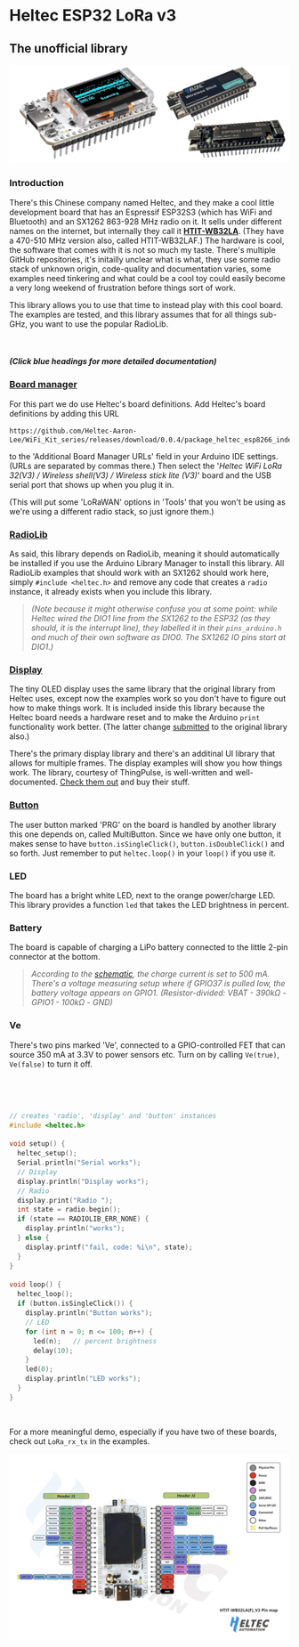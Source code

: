 # Heltec ESP32 LoRa v3

## The unofficial library

![](images/ESP32_LoRa_v3.png)

### Introduction

There's this Chinese company named Heltec, and they make a cool little development board that has an Espressif ESP32S3 (which has WiFi and Bluetooth) and an SX1262 863-928 MHz radio on it. It sells under different names on the internet, but internally they call it **[HTIT-WB32LA](images/heltec_esp32_lora_v3_documentation.pdf)**. (They have a 470-510 MHz version also, called HTIT-WB32LAF.) The hardware is cool, the software that comes with it is not so much my taste. There's multiple GitHub repositories, it's initailly unclear what is what, they use some radio stack of unknown origin, code-quality and documentation varies, some examples need tinkering and what could be a cool toy could easily become a very long weekend of frustration before things sort of work.

This library allows you to use that time to instead play with this cool board. The examples are tested, and this library assumes that for all things sub-GHz, you want to use the popular RadioLib.

&nbsp;

##### (Click blue headings for more detailed documentation)

### [Board manager](https://github.com/Heltec-Aaron-Lee/WiFi_Kit_series)

For this part we do use Heltec's board definitions. Add Heltec's board definitions by adding this URL

```
https://github.com/Heltec-Aaron-Lee/WiFi_Kit_series/releases/download/0.0.4/package_heltec_esp8266_index.json
```

to the 'Additional Board Manager URLs' field in your Arduino IDE settings. (URLs are separated by commas there.) Then select the '_Heltec WiFi LoRa 32(V3) / Wireless shell(V3) / Wireless stick lite (V3)_' board and the USB serial port that shows up when you plug it in.

(This will put some 'LoRaWAN' options in 'Tools' that you won't be using as we're using a different radio stack, so just ignore them.)

### [RadioLib](https://github.com/jgromes/RadioLib)

As said, this library depends on RadioLib, meaning it should automatically be installed if you use the Arduino Library Manager to install this library. All RadioLib examples that should work with an SX1262 should work here, simply `#include <heltec.h>` and remove any code that creates a `radio` instance, it already exists when you include this library.

> _(Note because it might otherwise confuse you at some point: while Heltec wired the DIO1 line from the SX1262 to the ESP32 (as they should, it is the interrupt line), they labelled it in their `pins_arduino.h` and much of their own software as DIO0. The SX1262 IO pins start at DIO1.)_

### [Display](https://github.com/ThingPulse/esp8266-oled-ssd1306)

The tiny OLED display uses the same library that the original library from Heltec uses, except now the examples work so you don't have to figure out how to make things work. It is included inside this library because the Heltec board needs a hardware reset and to make the Arduino `print` functionality work better. (The latter change [submitted](https://github.com/ThingPulse/esp8266-oled-ssd1306/pull/389#issuecomment-1962005989) to the original library also.)

There's the primary display library and there's an additinal UI library that allows for multiple frames. The display examples will show you how things work. The library, courtesy of ThingPulse, is well-written and well-documented. [Check them out](https://thingpulse.com/) and buy their stuff.

### [Button](https://github.com/poelstra/arduino-multi-button)

The user button marked 'PRG' on the board is handled by another library this one depends on, called MultiButton. Since we have only one button, it makes sense to have `button.isSingleClick()`, `button.isDoubleClick()` and so forth. Just remember to put `heltec.loop()` in your `loop()` if you use it.

### LED

The board has a bright white LED, next to the orange power/charge LED. This library provides a function `led` that takes the LED brightness in percent.

### Battery

The board is capable of charging a LiPo battery connected to the little 2-pin connector at the bottom.

> _According to the [schematic](images/heltec_esp32_lora_v3_schematic.pdf), the charge current is set to 500 mA. There's a voltage measuring setup where if GPIO37 is pulled low, the battery voltage appears on GPIO1. (Resistor-divided: VBAT - 390kΩ - GPIO1 - 100kΩ - GND)_

### Ve

There's two pins marked 'Ve', connected to a GPIO-controlled FET that can source 350 mA at 3.3V to power sensors etc. Turn on by calling `Ve(true)`, `Ve(false)` to turn it off.

&nbsp;

&nbsp;

```cpp
// creates 'radio', 'display' and 'button' instances
#include <heltec.h>

void setup() {
  heltec_setup();
  Serial.println("Serial works");
  // Display
  display.println("Display works");
  // Radio
  display.print("Radio ");
  int state = radio.begin();
  if (state == RADIOLIB_ERR_NONE) {
    display.println("works");
  } else {
    display.printf("fail, code: %i\n", state);
  }
}

void loop() {
  heltec_loop();
  if (button.isSingleClick()) {
    display.println("Button works");
    // LED
    for (int n = 0; n <= 100; n++) {
      led(n);   // percent brightness
      delay(10);
    }
    led(0);
    display.println("LED works");
  }
}

```

&nbsp;

For a more meaningful demo, especially if you have two of these boards, check out `LoRa_rx_tx` in the examples.

![](images/pins.png)
